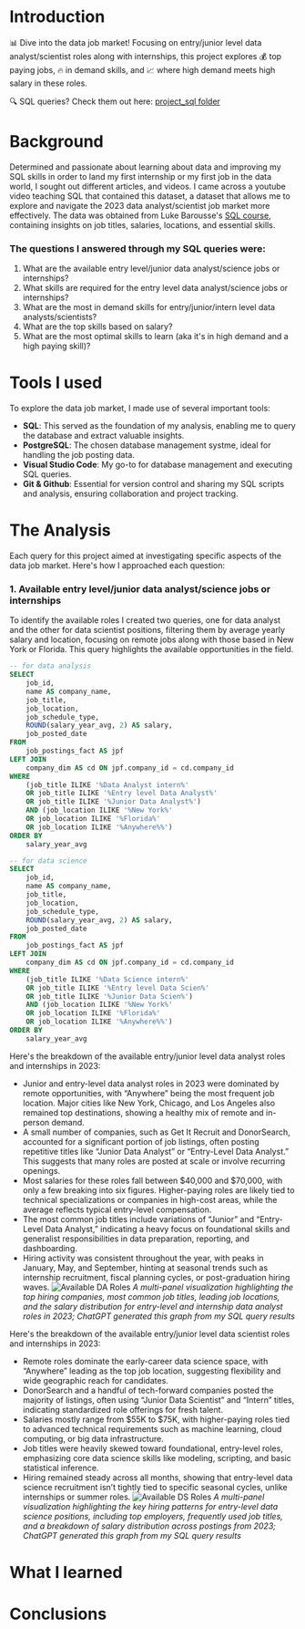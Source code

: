 # Introduction
📊 Dive into the data job market! Focusing on entry/junior level data analyst/scientist roles along with internships,
this project explores 💰 top paying jobs, 🔥 in demand skills, and 📈 where high demand meets high salary in these roles.

🔍 SQL queries? Check them out here: [project_sql folder](/project_sql/)

# Background
Determined and passionate about learning about data and improving my SQL skills in order to land my first internship or my first job in the data world, I sought out different articles, and videos. I came across a youtube video teaching SQL that contained this dataset, a dataset that allows me to explore and navigate the 2023 data analyst/scientist job market more effectively. The data was obtained from Luke Barousse's [SQL course](https://www.lukebarousse.com/sql), containing insights on job titles, salaries, locations, and essential skills.

### The questions I answered through my SQL queries were:

1. What are the available entry level/junior data analyst/science jobs or internships?
2. What skills are required for the entry level data analyst/science jobs or internships?
3. What are the most in demand skills for entry/junior/intern level data analysts/scientists?
4. What are the top skills based on salary?
5. What are the most optimal skills to learn (aka it's in high demand and a high paying skill)?

# Tools I used
To explore the data job market, I made use of several important tools:

- **SQL**: This served as the foundation of my analysis, enabling me to query the database and extract valuable insights.
- **PostgreSQL**: The chosen database management systme, ideal for handling the job posting data.
- **Visual Studio Code**: My go-to for database management and executing SQL queries.
- **Git & Github**: Essential for version control and sharing my SQL scripts and analysis, ensuring collaboration and project tracking.

# The Analysis
Each query for this project aimed at investigating specific aspects of the data job market. Here's how I approached each question: 

### 1. Available entry level/junior data analyst/science jobs or internships
To identify the available roles I created two queries, one for data analyst and the other for data scientist positions, filtering them by average yearly salary and location, focusing on remote jobs along with those based in New York or Florida. This query highlights the available opportunities in the field.

```sql
-- for data analysis
SELECT
    job_id,
    name AS company_name,
    job_title,
    job_location,
    job_schedule_type,
    ROUND(salary_year_avg, 2) AS salary,
    job_posted_date
FROM
    job_postings_fact AS jpf
LEFT JOIN
    company_dim AS cd ON jpf.company_id = cd.company_id
WHERE
    (job_title ILIKE '%Data Analyst intern%' 
    OR job_title ILIKE '%Entry level Data Analyst%' 
    OR job_title ILIKE '%Junior Data Analyst%')
    AND (job_location ILIKE '%New York%' 
    OR job_location ILIKE '%Florida%' 
    OR job_location ILIKE '%Anywhere%%')
ORDER BY
    salary_year_avg

-- for data science
SELECT
    job_id,
    name AS company_name,
    job_title,
    job_location,
    job_schedule_type,
    ROUND(salary_year_avg, 2) AS salary,
    job_posted_date
FROM
    job_postings_fact AS jpf
LEFT JOIN
    company_dim AS cd ON jpf.company_id = cd.company_id
WHERE
    (job_title ILIKE '%Data Science intern%' 
    OR job_title ILIKE '%Entry level Data Scien%' 
    OR job_title ILIKE '%Junior Data Scien%')
    AND (job_location ILIKE '%New York%' 
    OR job_location ILIKE '%Florida%' 
    OR job_location ILIKE '%Anywhere%%')
ORDER BY
    salary_year_avg
```
Here's the breakdown of the available entry/junior level data analyst roles and internships in 2023:
- Junior and entry-level data analyst roles in 2023 were dominated by remote opportunities, with “Anywhere” being the most frequent job location. Major cities like New York, Chicago, and Los Angeles also remained top destinations, showing a healthy mix of remote and in-person demand.
- A small number of companies, such as Get It Recruit and DonorSearch, accounted for a significant portion of job listings, often posting repetitive titles like “Junior Data Analyst” or “Entry-Level Data Analyst.” This suggests that many roles are posted at scale or involve recurring openings.
- Most salaries for these roles fall between $40,000 and $70,000, with only a few breaking into six figures. Higher-paying roles are likely tied to technical specializations or companies in high-cost areas, while the average reflects typical entry-level compensation.
- The most common job titles include variations of “Junior” and “Entry-Level Data Analyst,” indicating a heavy focus on foundational skills and generalist responsibilities in data preparation, reporting, and dashboarding.
- Hiring activity was consistent throughout the year, with peaks in January, May, and September, hinting at seasonal trends such as internship recruitment, fiscal planning cycles, or post-graduation hiring waves.
![Available DA Roles](https://github.com/user-attachments/assets/47f880ec-3442-484e-abe0-4a303f643572)
*A multi-panel visualization highlighting the top hiring companies, most common job titles, leading job locations, and the salary distribution for entry-level and internship data analyst roles in 2023; ChatGPT generated this graph from my SQL query results*


Here's the breakdown of the available entry/junior level data scientist roles and internships in 2023:
- Remote roles dominate the early-career data science space, with “Anywhere” leading as the top job location, suggesting flexibility and wide geographic reach for candidates.
- DonorSearch and a handful of tech-forward companies posted the majority of listings, often using “Junior Data Scientist” and “Intern” titles, indicating standardized role offerings for fresh talent.
- Salaries mostly range from $55K to $75K, with higher-paying roles tied to advanced technical requirements such as machine learning, cloud computing, or big data infrastructure.
- Job titles were heavily skewed toward foundational, entry-level roles, emphasizing core data science skills like modeling, scripting, and basic statistical inference.
- Hiring remained steady across all months, showing that entry-level data science recruitment isn’t tightly tied to specific seasonal cycles, unlike internships or summer roles.
  ![Available DS Roles](https://github.com/user-attachments/assets/8928b4b9-934b-40a9-8dc5-14d6ed7fe70f)
*A multi-panel visualization highlighting the key hiring patterns for entry-level data science positions, including top employers, frequently used job titles, and a breakdown of salary distribution across postings from 2023; ChatGPT generated this graph from my SQL query results*


# What I learned

# Conclusions
